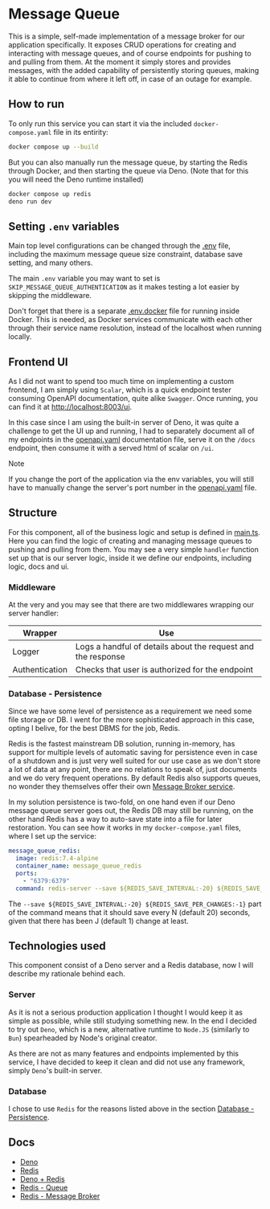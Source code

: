 # Message Queue

This is a simple, self-made implementation of a message broker for our application specifically. It exposes CRUD operations for creating and interacting with message queues, and of course endpoints for pushing to and pulling from them. At the moment it simply stores and provides messages, with the added capability of persistently storing queues, making it able to continue from where it left off, in case of an outage for example.

## How to run

To only run this service you can start it via the included `docker-compose.yaml` file in its entirity:

```bash
docker compose up --build
```

But you can also manually run the message queue, by starting the Redis through Docker, and then starting the queue via Deno. (Note that for this you will need the Deno runtime installed)

```bash
docker compose up redis
deno run dev
```

## Setting `.env` variables

Main top level configurations can be changed through the [.env](./.env) file, including the maximum message queue size constraint, database save setting, and many others.

The main `.env` variable you may want to set is `SKIP_MESSAGE_QUEUE_AUTHENTICATION` as it makes testing a lot easier by skipping the middleware.

Don't forget that there is a separate [.env.docker](./.env.docker) file for running inside Docker. This is needed, as Docker services communicate with each other through their service name resolution, instead of the localhost when running locally.

## Frontend UI

As I did not want to spend too much time on implementing a custom frontend, I am simply using `Scalar`, which is a quick endpoint tester consuming OpenAPI documentation, quite alike `Swagger`. Once running, you can find it at [http://localhost:8003/ui]("http://localhost:8003/ui").

In this case since I am using the built-in server of Deno, it was quite a challenge to get the UI up and running, I had to separately document all of my endpoints in the [openapi.yaml](./openapi.yaml) documentation file, serve it on the `/docs` endpoint, then consume it with a served html of scalar on `/ui`.

> [!NOTE]
> If you change the port of the application via the env variables, you will still have to manually change the server's port number in the [openapi.yaml](./openapi.yaml) file.

## Structure

For this component, all of the business logic and setup is defined in [main.ts](./main.ts). Here you can find the logic of creating and managing message queues to pushing and pulling from them. You may see a very simple `handler` function set up that is our server logic, inside it we define our endpoints, including logic, docs and ui.

### Middleware

At the very and you may see that there are two middlewares wrapping our server handler:

| Wrapper        | Use                                                          |
| -------------- | ------------------------------------------------------------ |
| Logger         | Logs a handful of details about the request and the response |
| Authentication | Checks that user is authorized for the endpoint              |

### Database - Persistence

Since we have some level of persistence as a requirement we need some file storage or DB. I went for the more sophisticated approach in this case, opting I belive, for the best DBMS for the job, Redis.

Redis is the fastest mainstream DB solution, running in-memory, has support for multiple levels of automatic saving for persistence even in case of a shutdown and is just very well suited for our use case as we don't store a lot of data at any point, there are no relations to speak of, just documents and we do very frequent operations. By default Redis also supports queues, no wonder they themselves offer their own [Message Broker service](https://redis.io/solutions/messaging/).

In my solution persistence is two-fold, on one hand even if our Deno message queue server goes out, the Redis DB may still be running, on the other hand Redis has a way to auto-save state into a file for later restoration. You can see how it works in my `docker-compose.yaml` files, where I set up the service:

```yaml
message_queue_redis:
  image: redis:7.4-alpine
  container_name: message_queue_redis
  ports:
    - "6379:6379"
  command: redis-server --save ${REDIS_SAVE_INTERVAL:-20} ${REDIS_SAVE_PER_CHANGES:-1} --requirepass ${REDIS_PASSWORD}
```

The `--save ${REDIS_SAVE_INTERVAL:-20} ${REDIS_SAVE_PER_CHANGES:-1}` part of the command means that it should save every N (default 20) seconds, given that there has been J (default 1) change at least.

## Technologies used

This component consist of a Deno server and a Redis database, now I will describe my rationale behind each.

### Server

As it is not a serious production application I thought I would keep it as simple as possible, while still studying something new. In the end I decided to try out `Deno`, which is a new, alternative runtime to `Node.JS` (similarly to `Bun`) spearheaded by Node's original creator.

As there are not as many features and endpoints implemented by this service, I have decided to keep it clean and did not use any framework, simply `Deno`'s built-in server.

### Database

I chose to use `Redis` for the reasons listed above in the section [Database - Persistence](#database---persistence).

## Docs

- [Deno](https://docs.deno.com/)
- [Redis](https://redis.io/docs/latest/)
- [Deno + Redis](https://docs.deno.com/examples/redis_tutorial/)
- [Redis - Queue](https://redis.io/glossary/redis-queue/)
- [Redis - Message Broker](https://redis.io/solutions/messaging/)
